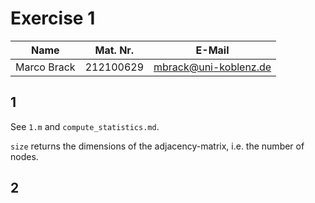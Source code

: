 # Exercise 1

| Name | Mat. Nr. | E-Mail |
| --- | --- | --- |
| Marco Brack | 212100629 | mbrack@uni-koblenz.de |


## 1

See `1.m` and `compute_statistics.md`.

`size` returns the dimensions of the adjacency-matrix, i.e. the number of nodes.


## 2
